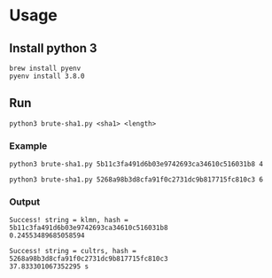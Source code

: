 # Usage

## Install python 3

```shell
brew install pyenv
pyenv install 3.8.0
```

## Run

```shell
python3 brute-sha1.py <sha1> <length>
```

### Example

```shell
python3 brute-sha1.py 5b11c3fa491d6b03e9742693ca34610c516031b8 4

python3 brute-sha1.py 5268a98b3d8cfa91f0c2731dc9b817715fc810c3 6
```

### Output

```shell
Success! string = klmn, hash = 5b11c3fa491d6b03e9742693ca34610c516031b8
0.24553489685058594

Success! string = cultrs, hash = 5268a98b3d8cfa91f0c2731dc9b817715fc810c3
37.833301067352295 s
```
